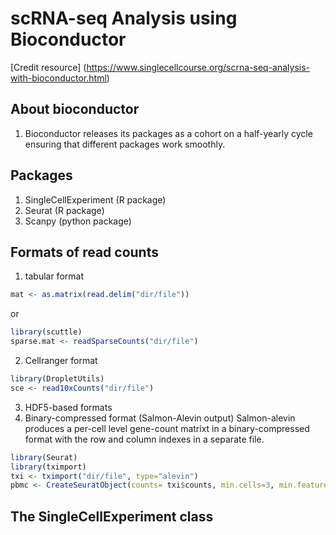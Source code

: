 # scRNA-seq Analysis using Bioconductor
[Credit resource] (https://www.singlecellcourse.org/scrna-seq-analysis-with-bioconductor.html)
## About bioconductor
1. Bioconductor releases its packages as a cohort on a half-yearly cycle ensuring that different packages work smoothly.  

## Packages
1. SingleCellExperiment (R package)
2. Seurat (R package)
3. Scanpy (python package)

## Formats of read counts 
1. tabular format
```R
mat <- as.matrix(read.delim("dir/file"))
```
or
```R
library(scuttle)
sparse.mat <- readSparseCounts("dir/file")
```
2. Cellranger format
```R
library(DropletUtils)
sce <- read10xCounts("dir/file")
```
3. HDF5-based formats
4. Binary-compressed format (Salmon-Alevin output)
Salmon-alevin produces a per-cell level gene-count matrixt in a binary-compressed format with the row and column indexes in a separate file. 
```R
library(Seurat)
library(tximport)
txi <- tximport("dir/file", type="alevin")
pbmc <- CreateSeuratObject(counts= txi$counts, min.cells=3, min.features=200, project="10X_PBMC")
```

## The SingleCellExperiment class



